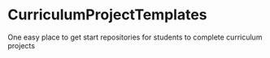 # CurriculumProjectTemplates
One easy place to get start repositories for students to complete curriculum projects
